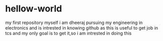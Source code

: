 # hellow-world
my first repository
myself i am dheeraj pursuing my engineering in electronics and is intrested in knowing github
as this is useful to get job in tcs and my only goal is to get it,so i am intrested in doing this

